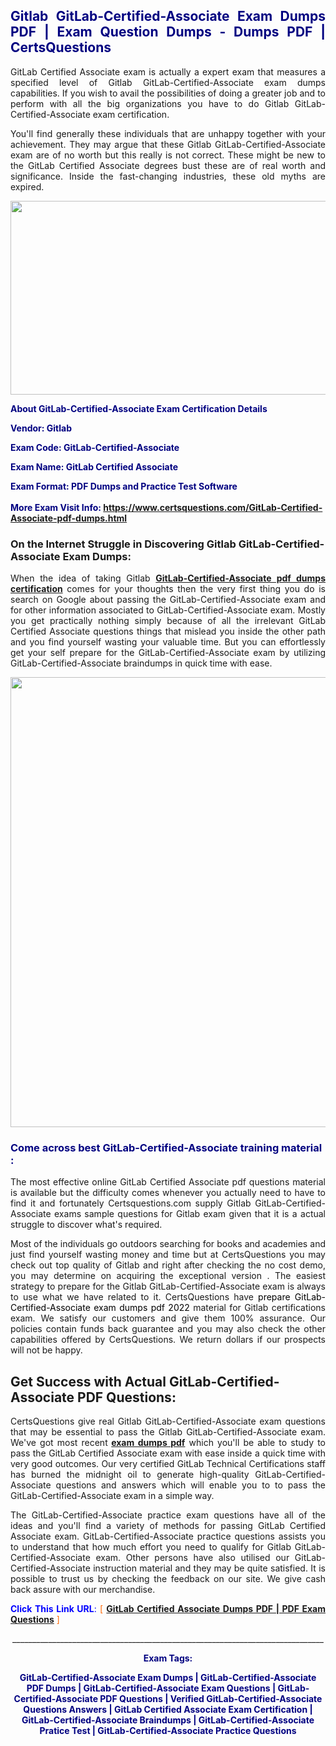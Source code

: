 <h2 style="text-align: justify;"><span style="color: #000080;">Gitlab GitLab-Certified-Associate Exam Dumps PDF | Exam Question Dumps - Dumps PDF | CertsQuestions</span></h2>
<p style="text-align: justify;">GitLab Certified Associate exam is actually a expert exam that measures a specified level of Gitlab  GitLab-Certified-Associate exam dumps capabilities. If you wish to avail the possibilities of doing a greater job and to perform with all the big organizations you have to do Gitlab GitLab-Certified-Associate exam certification.</p>
<p style="text-align: justify;">You'll find generally these individuals that are unhappy together with your achievement. They may argue that these Gitlab  GitLab-Certified-Associate exam are of no worth but this really is not correct. These might be new to the GitLab Certified Associate degrees bust these are of real worth and significance. Inside the fast-changing industries, these old myths are expired.</p>
<p><img style="display: block; margin-left: auto; margin-right: auto;" src="https://i.imgur.com/eaP4ae9.png" width="840" height="310" /></p>
<p><span style="color: #000080;"><strong>About GitLab-Certified-Associate Exam Certification Details</strong></span></p>
<p><span style="color: #000080;"><strong>Vendor: Gitlab<br /></strong></span></p>
<p><span style="color: #000080;"><strong>Exam Code: GitLab-Certified-Associate</strong></span></p>
<p><span style="color: #000080;"><strong>Exam Name: GitLab Certified Associate</strong></span></p>
<p><span style="color: #000080;"><strong>Exam Format: PDF Dumps and Practice Test Software<br /><br />More Exam Visit Info: <span style="color: #ff6600;"><a href="https://www.certsquestions.com/GitLab-Certified-Associate-pdf-dumps.html">https://www.certsquestions.com/GitLab-Certified-Associate-pdf-dumps.html</a></span></strong></span></p>
<h3>On the Internet Struggle in Discovering Gitlab GitLab-Certified-Associate Exam Dumps:</h3>
<p style="text-align: justify;">When the idea of taking Gitlab <a href="https://www.certsquestions.com/GitLab-Certified-Associate-pdf-dumps.html"><strong> GitLab-Certified-Associate pdf dumps certification</strong></a> comes for your thoughts then the very first thing you do is search on Google about passing the GitLab-Certified-Associate exam and for other information associated to GitLab-Certified-Associate exam. Mostly you get practically nothing simply because of all the irrelevant GitLab Certified Associate questions things that mislead you inside the other path and you find yourself wasting your valuable time. But you can effortlessly get your self prepare for the GitLab-Certified-Associate exam by utilizing GitLab-Certified-Associate braindumps in quick time with ease.</p>
<p><a href="https://www.certsquestions.com/GitLab-Certified-Associate-pdf-dumps.html"><img style="display: block; margin-left: auto; margin-right: auto;" src="https://i.imgur.com/pxhoKQ2.png" width="720" /></a></p>
<h3><span style="color: #000080;">Come across best  GitLab-Certified-Associate training material :</span></h3>
<p style="text-align: justify;">The most effective online GitLab Certified Associate pdf questions material is available but the difficulty comes whenever you actually need to have to find it and fortunately Certsquestions.com supply Gitlab GitLab-Certified-Associate exams sample questions for Gitlab  exam given that it is a actual struggle to discover what's required.</p>
<p style="text-align: justify;">Most of the individuals go outdoors searching for books and academies and just find yourself wasting money and time but at CertsQuestions you may check out top quality of Gitlab  and right after checking the no cost demo, you may determine on acquiring the exceptional version . The easiest strategy to prepare for the Gitlab GitLab-Certified-Associate exam is always to use what we have related to it. CertsQuestions have <span style="color: #000000;">prepare GitLab-Certified-Associate exam dumps pdf 2022</span> material for Gitlab certifications exam. We satisfy our customers and give them 100% assurance. Our policies contain funds back guarantee and you may also check the other capabilities offered by CertsQuestions. We return dollars if our prospects will not be happy.</p>
<h2>Get Success with Actual GitLab-Certified-Associate PDF Questions:</h2>
<p style="text-align: justify;">CertsQuestions give real Gitlab GitLab-Certified-Associate exam questions that may be essential to pass the Gitlab  GitLab-Certified-Associate exam. We've got most recent<strong>&nbsp;<a href="https://www.certsquestions.com/">exam dumps pdf</a></strong>&nbsp;which you'll be able to study to pass the GitLab Certified Associate exam with ease inside a quick time with very good outcomes. Our very certified GitLab Technical Certifications staff has burned the midnight oil to generate high-quality GitLab-Certified-Associate questions and answers which will enable you to to pass the GitLab-Certified-Associate exam in a simple way.</p>
<p style="text-align: justify;">The GitLab-Certified-Associate practice exam questions have all of the ideas and you'll find a variety of methods for passing GitLab Certified Associate exam. GitLab-Certified-Associate practice questions assists you to understand that how much effort you need to qualify for Gitlab  GitLab-Certified-Associate exam. Other persons have also utilised our GitLab-Certified-Associate instruction material and they may be quite satisfied. It is possible to trust us by checking the feedback on our site. We give cash back assure with our merchandise.</p>
<p style="text-align: justify;"><span style="color: #0000ff;"><strong>Click This Link URL</strong>:</span> <span style="color: #ff6600;">[ <strong><a href="https://www.certsquestions.com/gitlab-technical-certifications-certification.html">GitLab Certified Associate Dumps PDF | PDF Exam Questions</a></strong> ]</span></p>
<p style="text-align: center;">______________________________________________________________________________</p>
<p style="text-align: center;"><span style="color: #000080;"><strong>Exam Tags:</strong></span></p>
<p style="text-align: center;"><span style="color: #000080;"><strong>GitLab-Certified-Associate Exam Dumps | GitLab-Certified-Associate PDF Dumps | GitLab-Certified-Associate Exam Questions | GitLab-Certified-Associate PDF Questions | Verified GitLab-Certified-Associate Questions Answers | GitLab Certified Associate Exam Certification | GitLab-Certified-Associate Braindumps | GitLab-Certified-Associate Pratice Test | GitLab-Certified-Associate Practice Questions</strong></span></p>
